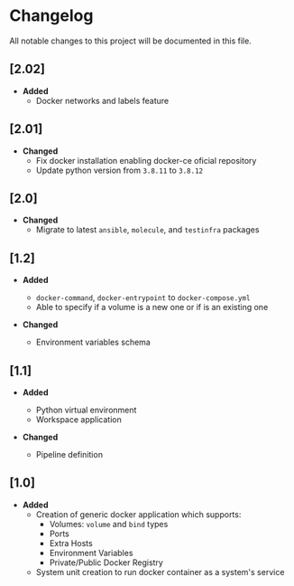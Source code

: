 # **Changelog**

All notable changes to this project will be documented in this file.

## **[2.02]**

- **Added**
  - Docker networks and labels feature

## **[2.01]**

- **Changed**
  - Fix docker installation enabling docker-ce oficial repository
  - Update python version from `3.8.11` to `3.8.12`

## **[2.0]**

- **Changed**
  - Migrate to latest `ansible`, `molecule`, and `testinfra` packages

## **[1.2]**

- **Added**
  - `docker-command`, `docker-entrypoint` to `docker-compose.yml`
  - Able to specify if a volume is a new one or if is an existing one

- **Changed**
  - Environment variables schema

## **[1.1]**

- **Added**
  - Python virtual environment
  - Workspace application

- **Changed**
  - Pipeline definition

## **[1.0]**

- **Added**
  - Creation of generic docker application which supports:
    - Volumes: `volume` and `bind` types
    - Ports
    - Extra Hosts
    - Environment Variables
    - Private/Public Docker Registry
  - System unit creation to run docker container as a system's service
